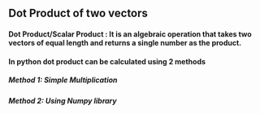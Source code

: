 ## Dot Product of two vectors 
#### Dot Product/Scalar Product : It is an algebraic operation that takes two vectors of equal length and returns a single number as the product.

#### In python dot product can be calculated using 2 methods

##### Method 1: Simple Multiplication 
##### Method 2: Using Numpy library

